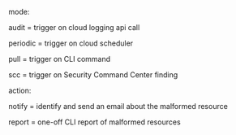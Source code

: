 
mode:

audit = trigger on cloud logging api call

periodic = trigger on cloud scheduler

pull = trigger on CLI command

scc = trigger on Security Command Center finding

action:

notify = identify and send an email about the malformed resource

report = one-off CLI report of malformed resources
